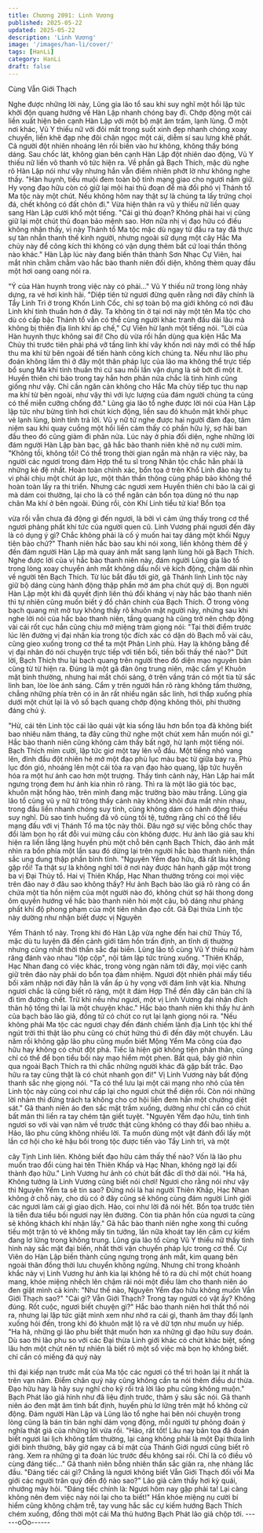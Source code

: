 ```yaml
---
title: Chương 2091: Linh Vương
published: 2025-05-22
updated: 2025-05-22
description: 'Linh Vương'
image: '/images/han-li/cover/'
tags: [HanLi]
category: HanLi
draft: false
---
```


Cùng Vẫn Giới Thạch

Nghe được những lời này, Lũng gia lão tổ sau khi suy nghĩ một
hồi lập tức khởi độn quang hướng về Hàn Lập nhanh chóng bay
đi. Chớp động một cái liền xuất hiện bên cạnh Hàn Lập với một
bộ mặt âm trầm, lạnh lùng.
Ở một nơi khác, Vũ Y thiếu nữ với đôi mắt trong suốt xinh đẹp
nhanh chóng xoay chuyển, liền khẽ đạp nhẹ đôi chân ngọc một
cái, diễm sí sau lưng khẽ phất. Cả người đột nhiên nhoáng lên rồi
biến vào hư không, không thấy bóng dáng.
Sau chốc lát, không gian bên cạnh Hàn Lập đột nhiên dao động,
Vũ Y thiếu nữ liền vô thanh vô tức hiện ra.
Về phần gã Bạch Thích, mặc dù nghe rõ Hàn Lập nói như vậy
nhưng hắn vẫn điềm nhiên phớt lờ như không nghe thấy.
"Hàn huynh, tiểu muội đem toàn bộ tính mạng giao cho ngươi
nắm giữ. Hy vọng đạo hữu còn có giữ lại mội hai thủ đoạn để mà
đối phó vị Thánh tổ Ma tộc này một chút. Nếu không hôm nay thật
sự là chúng ta lấy trứng chọi đá, chết không có đất chôn đi." Vừa
hiện thân ra vũ y thiếu nữ liền quay sang Hàn Lập cười khổ một
tiếng.
"Cái gì thủ đoạn? Không phải hai vị cũng giữ lại một chút thủ đoạn
bảo mệnh sao. Hơn nữa nhị vị đạo hữu có điều không nhận thấy,
vị này Thánh tổ Ma tộc mặc dù ngay từ đầu ra tay đã thực sự tàn
nhẫn thanh thế kinh người, nhưng ngoài sữ dụng một cây Hắc Ma
chủy này để công kích thì không có vận dụng thêm bất cứ loại
thần thông nào khác." Hàn Lập lúc này đang biến thân thành Sơn
Nhạc Cự Viên, hai mắt nhìn chằm chằm vào hắc bào thanh niên
đối diện, không thèm quay đầu một hơi oang oang nói ra.

"Ý của Hàn huynh trong việc này có phải..." Vũ Y thiếu nữ trong
lòng nhảy dựng, ra vẻ hơi kinh hãi.
"Diệp tiên tử ngươi đừng quên rằng nơi đây chính là Tẩy Linh Trì
ở trong Khốn Linh Cốc, chỉ sợ toàn bộ ma giới không có nơi đâu
Linh khí tinh thuần hơn ở đây. Ta không tin ở tại nơi này một tên
Ma tộc cho dù có cấp bậc Thánh tổ vẫn có thể cùng người khác
tranh đấu dài lâu mà không bị thiên địa linh khí áp chế," Cự Viên
hừ lạnh một tiếng nói.
"Lời của Hàn huynh thực không sai đi! Cho dù vừa rồi hắn dùng
qua kiện Hắc Ma Chủy thì trước tiên phải phá vỡ tầng linh khí vây
khốn nơi này mới có thể hấp thu ma khí từ bên ngoài để tiến hành
công kích chúng ta. Nếu như lão phu đoán không lầm thì ở đây
một thân pháp lực của lão ma không thể trực tiếp bổ sung Ma khí
tinh thuần thì cứ sau mỗi lần vận dụng là sẽ bớt đi một ít. Huyền
thiên chi bảo trong tay hắn hơn phân nửa chắc là tình hình cũng
giống như vậy. Chỉ cần ngăn cản không cho Hắc Ma chủy tiếp tục
thu nạp ma khí từ bên ngoài, như vậy thì với lực lượng của đám
người chúng ta cũng có thể miễn cưỡng chống đỡ." Lũng gia lão
tổ nghe được lời nói của Hàn Lập lập tức như bừng tỉnh hơi chút
kích động, liền sau đó khuôn mặt khôi phục vẻ lạnh lùng, bình tỉnh
trả lời.
Vũ y nữ tử nghe được hai người đàm đạo, tâm niệm sau khi quay
cuồng một hồi liền cảm thấy có phần hữu lý, sợ hãi ban đầu theo
đó cũng giảm đi phân nửa.
Lúc này ở phía đối diện, nghe những lời đám người Hàn Lập bàn
bạc, gã hắc bào thanh niên khẽ nở nụ cười mỉm.
"Không tồi, không tồi! Có thể trong thời gian ngắn mà nhận ra việc
này, ba người các ngươi trong đám Hợp thể tu sĩ trong Nhân tộc
chắc hẳn phải là những kẻ đệ nhất. Hoàn toàn chính xác, bổn tọa
ở trên Khổ Linh đảo này tu vi phải chịu một chút áp lực, một thân
thần thông cùng pháp bảo không thể hoàn toàn lấy ra thi triển.
Nhưng các ngươi xem Huyền thiên chi bảo là cái gì mà dám coi
thường, lại cho là có thể ngăn cản bổn tọa dùng nó thu nạp chân
Ma khí ở bên ngoài. Đúng rồi, còn Khí Linh tiểu tử kia! Bổn tọa

vừa rồi vẫn chưa đá động gì đến ngươi, là bởi vì cảm ứng thấy
trong cơ thể ngươi phảng phất khí tức của người quen cũ. Linh
Vương phái ngươi đến đây là có dụng ý gì? Chắc không phải là cố
ý muốn hai tay dâng một khối Ngụy tiên bảo chứ?" Thanh niên
hắc bào sau khi nói xong, liền không thèm để ý đến đám người
Hàn Lập mà quay ánh mắt sang lạnh lùng hỏi gã Bạch Thích.
Nghe được lời của vị hắc bào thanh niên này, đám người Lũng
gia lão tổ trong lòng xoay chuyển ánh mắt không dấu nổi vẻ kích
động, chậm dãi nhìn về người tên Bạch Thích.
Từ lúc bắt đầu tới giờ, gã Thánh linh Linh tộc này giữ bộ dáng
cùng hành động thập phần mờ ám pha chút quỷ dị. Bọn người
Hàn Lập một khi đã quyết định liên thủ đối kháng vị này hắc bào
thanh niên thì tự nhiên cũng muốn biết ý đồ chân chính của Bạch
Thích.
Ở trong vòng bạch quang mịt mờ tuy không thấy rõ khuôn mặt
người này, nhứng sau khi nghe lời nói của hắc bào thanh niên,
tầng quang hà cũng trở nên chớp động vài cái rốt cục hắn cũng
chịu mở miệng tràm giọng nói:
"Tại thời điểm trước lúc lên đường vị đại nhân kia trong tộc đích
xác có dặn dò Bạch mỗ vài câu, cũng gieo xuống trong cơ thể ta
một Phân Linh phù. Hay là không bằng để vị đại nhân đó nói
chuyện trực tiếp với tiền bối, tiền bối thấy thế nào?"
Dứt lời, Bạch Thích thu lại bạch quang trên người theo đó diện
mạo nguyên bản cũng từ từ hiện ra.
Đúng là một gã đàn ông trung niên, mặc cẩm y!
Khuôn mặt bình thường, nhưng hai mắt chói sáng, ở trên vầng
trán có một tia tử sắc linh ban, lòe lòe ánh sáng.
Cẩm y trên người hắn rõ ràng không tầm thường, chẳng những
phía trên có in ân rất nhiều ngân sắc linh, hơi thấp xuống phía
dưới một chút lại là vô số bạch quang chớp động không thôi, phi
thường đáng chú ý.

"Hừ, cái tên Linh tộc cái lão quái vật kia sống lâu hơn bổn tọa đã
không biết bao nhiêu năm tháng, ta đây cũng thử nghe một chút
xem hắn muốn nói gì." Hắc bào thanh niên cũng không cảm thấy
bất ngờ, hừ lạnh một tiếng nói.
Bạch Thích mỉm cười, lập tức giơ một tay lên vỗ đầu.
Một tiếng nhỏ vang lên, đỉnh đầu đột nhiên hé mở một đạo phù
lục màu bạc từ giữa bay ra.
Phù lục đón gió, nhoáng lên một cái tỏa ra vạn đạo hào quang,
lập tức huyễn hóa ra một hư ảnh cao hơn một trượng.
Thấy tình cảnh này, Hàn Lập hai mắt ngưng trọng đem hư ảnh kia
nhìn rõ ràng. Thì ra là một lão giả tóc bạc, khuôn mặt hồng hào,
trên mình đang mặc trường bào màu trắng.
Lũng gia lão tổ cùng vũ y nữ tử trông thấy cảnh này không khỏi
đưa mắt nhìn nhau, trong đầu liền nhanh chóng suy tính, cũng
không dám có hành động thiếu suy nghĩ.
Dù sao tình huống đã vô cùng tồi tệ, tưởng rằng chỉ có thể liều
mạng đấu với vị Thánh Tổ ma tộc này thôi. Đâu ngờ sự việc bỗng
chốc thay đổi làm bọn họ rất đỗi vui mừng cầu còn không được.
Hư ảnh lão giả sau khi hiện ra liền lẳng lặng huyền phù một chỗ
bên cạnh Bạch Thích, đảo ánh mắt nhìn ra bốn phía một lần sau
đó dừng lại trên người hắc bào thanh niên, thần sắc ung dung
thập phần bình tĩnh.
"Nguyên Yềm đạo hữu, đã rất lâu không gặp rồi! Ta thật sự là
không nghĩ tới ở nơi này được hân hạnh gặp một trong ba vị Đại
Thủy tổ. Hai vị Thiên Khấp, Hạc Nhan thường trông coi mọi việc
trên đảo nay ở đâu sao không thấy? Hư ảnh Bạch bào lão giả rõ
ràng có ẩn chứa một tia hồn niệm của một người nào đó, không
chút sợ hãi thong dong ôm quyền hướng về hắc bào thanh niên
hỏi một câu, bộ dáng như phảng phất khí độ phong phạm của một
tiên nhân đạo cốt.
Gã Đại thừa Linh tộc này dường như nhận biết được vị Nguyên

Yểm Thánh tổ này.
Trong khi đó Hàn Lập vừa nghe đến hai chữ Thủy Tổ, mặc dù tu
luyện đã đến cảnh giới tâm hồn trấn định, an tĩnh dị thường nhưng
cũng nhất thời thần sắc đại biến.
Lũng lão tổ cùng Vũ Y thiếu nử hàm răng đánh vào nhau "lộp
cộp", nội tâm lập tức trùng xuống.
"Thiên Khấp, Hạc Nhan đang có việc khác, trong vòng ngàn năm
tới đây, mọi việc canh giữ trên đảo này phải do bổn tọa đảm
nhiệm. Ngươi đột nhiên phái mấy tiểu bối xâm nhập nơi đây hẳn
là vẩn ấp ủ hy vọng với đám linh vật kia. Nhưng ngươi chắc là
cũng biết rõ ràng, một ít đám Hợp Thể đến đây căn bản chỉ là đi
tìm đường chết. Trừ khi nếu như ngươi, một vị Linh Vương đại
nhân đích thân hộ tống thì lại là một chuyện khác." Hắc bào thanh
niên khi thấy hư ảnh của bạch bào lão giả, đồng tử có chút co rụt
lại lạnh giọng nói ra.
"Nếu không phải Ma tộc các ngươi chạy đến đánh chiếm lãnh địa
Linh tộc khí thế ngút trời thì thật lão phu cũng có chút hứng thú đi
đến đây một chuyến. Lâu năm rồi không gặp lão phu cũng muốn
biết Mộng Yểm Ma công của đạo hữu hay không có chút đột phá.
Tiếc là hiện giờ không tiện phân thân, cũng chỉ có thể để bọn tiểu
bối này mạo hiểm một phen. Bất quá, bây giờ nhìn qua ngoài
Bạch Thích ra thì chắc những người khác đã gặp bất trắc. Đạo
hữu ra tay cũng thật là có chút nhanh gọn đi!" Vị Linh Vương này
bất động thanh sắc nhẹ giọng nói.
"Ta có thể lưu lại một cái mạng nho nhỏ của tên Linh tộc này cũng
coi như cấp lại cho ngươi chút thể diện rồi. Còn nói những lời
nhảm thì đừng trách ta không cho cơ hội liền đem hắn một
chưởng diệt sát." Gã thanh niên áo đen sắc mặt trầm xuống,
dường như chỉ cần có chút bất mãn thì liền ra tay chém tận giết
tuyệt.
"Nguyên Yểm đạo hữu, tính tình ngươi so với vài vạn năm về
trước thật cũng không có thay đổi bao nhiêu a. Hảo, lão phu cũng
không nhiều lời. Ta muốn dùng một vật đánh đổi lấy một lần cơ
hội cho kẻ hậu bối trong tộc được tiến vào Tẩy Linh trì, và một

cây Tịnh Linh liên. Không biết đạo hữu cảm thấy thế nào? Vốn là
lão phu muốn trao đổi cùng hai tên Thiên Khấp và Hạc Nhan,
không ngờ lại đổi thành đạo hữu." Linh Vương hư ảnh có chút bất
đắc dĩ thở dài nói.
"Ha hả, Không tưởng là Linh Vương cũng biết nói chơi! Ngươi
cho rằng nói như vậy thì Nguyên Yểm ta sẽ tin sao? Đừng nói là
hai người Thiên Khấp, Hạc Nhan không ở chỗ này, cho dù có ở
đây cũng sẽ không cùng đám người Linh giới các ngươi làm cái
gì giao dịch. Hảo, coi như lời đã nói hết. Bổn tọa trước tiên là tiễn
đưa tiểu bối ngươi nay lên đường. Còn tia phân hồn của ngươi ta
cũng sẻ không khách khí nhận lấy." Gã hắc bào thanh niên nghe
xong thì cuồng tiếu một trận tỏ vẻ không mấy tin tưởng, lần nữa
khoát tay lên cầm cự kiếm đang lơ lửng trong không trung.
Lũng gia lão tổ cùng Vũ Y thiếu nữ thấy tình hình này sắc mặt đại
biến, nhất thời vận chuyển pháp lực trong cơ thể.
Cự Viên do Hàn Lập biến thành cũng ngưng trọng ánh mắt, kim
quang bên ngoài thân đồng thời lưu chuyển không ngừng.
Nhưng chỉ trong khoảnh khắc này vị Linh Vương hư ảnh kia lại
không hề tỏ ra dù chỉ một chút hoang mang, khóe miệng nhếch
lên chậm rãi nói một điều làm cho thanh niên áo đen giật mình cả
kinh:
"Như thế nào, Nguyên Yểm đạo hữu không muốn Vẫn Giới Thạch
sao?"
"Cái gì? Vẫn Giới Thạch? Trong tay ngươi có vật ấy? Không
đúng. Rốt cuộc, ngươi biết chuyện gì?"
Hắc bào thanh niên hơi thất thố nói ra, nhưng lại lập tức giật mình
xem như nhớ ra cái gì, thanh âm thay đổi lạnh xuống hỏi đến,
trong khi đó khuôn mặt lộ ra vẽ dữ tợn như muốn uy hiếp.
"Ha hả, những gì lão phu biết thật muốn hơn xa những gì đạo
hữu suy đoán. Dù sao thì lão phu so với các Đại thừa Linh giới
khác có chút khác biệt, sống lâu hơn một chút nên tự nhiên là biết
rõ một số việc mà bọn họ không biết. chỉ cần có miếng đá quý này

thì đại kiếp nạn trước mắt của Ma tộc các ngươi có thể trì hoãn lại
ít nhất là trên vạn năm. Điểm chân quý này cũng không cần ta nói
thêm điều dư thừa. Đạo hữu hay là hãy suy nghĩ cho kỹ rồi trả lời
lão phu cũng không muộn." Bạch Phát lão giả hình như đã liệu
định trước, thâm ý sâu sắc nói.
Gã thanh niên áo đen mặt âm tình bất định, huyền phù lơ lững
trên mặt hồ không cử động.
Đám người Hàn Lập và Lũng lão tổ nghe hai bên nói chuyện trong
lòng cũng là bán tín bán nghi dám vọng động, mỗi người tự phỏng
đoán ý nghĩa thật giả của những lời vừa rồi.
"Hảo, rất tốt! Lâu nay bản tọa đã đoán biết ngươi lai lịch không
tầm thường, lại càng không phải là một Đại thừa linh giới bình
thường, bây giờ ngay cả bí mật của Thánh Giới ngươi cũng biết
rõ ràng. Xem ra những gì ta đoán lúc trước đều không sai rồi. Chỉ
là có điều vô cùng đáng tiếc..." Gã thanh niên bỗng nhiên thần
sắc giãn ra, nhẹ nhàng lắc đầu.
"Đáng tiếc cái gì? Chẳng là ngươi không biết Vẫn Giới Thạch đối
vối Ma giới các người trân quý đến độ nào sao?" Lão giả cảm
thấy hơi kỳ quái, nhướng mày hỏi.
"Đáng tiếc chính là: Ngươi hôm nay gặp phải ta! Lại càng không
nên đem việc này nói lại cho ta biết!" Hắn khóe miệng nụ cười bí
hiểm cũng không chậm trễ, tay vung hắc sắc cự kiếm hướng
Bạch Thích chém xuống, đồng thời một cái Ma thủ hướng Bạch
Phát lão giả chộp tới.
------oOo------
